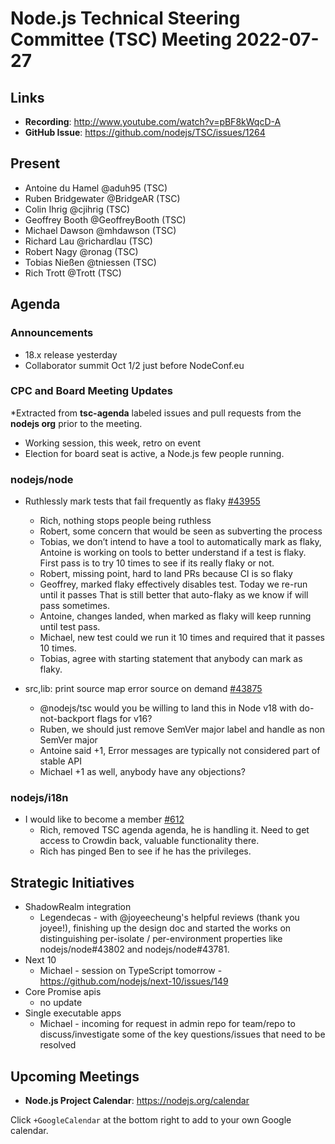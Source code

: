 # Node.js Technical Steering Committee (TSC) Meeting 2022-07-27

## Links

* **Recording**:  <http://www.youtube.com/watch?v=pBF8kWqcD-A>
* **GitHub Issue**: <https://github.com/nodejs/TSC/issues/1264>

## Present

* Antoine du Hamel @aduh95 (TSC)
* Ruben Bridgewater @BridgeAR (TSC)
* Colin Ihrig @cjihrig (TSC)
* Geoffrey Booth @GeoffreyBooth (TSC)
* Michael Dawson @mhdawson (TSC)
* Richard Lau @richardlau (TSC)
* Robert Nagy @ronag (TSC)
* Tobias Nießen @tniessen (TSC)
* Rich Trott @Trott (TSC)

## Agenda

### Announcements

* 18.x release yesterday
* Collaborator summit Oct 1/2 just before NodeConf.eu

### CPC and Board Meeting Updates

*Extracted from **tsc-agenda** labeled issues and pull requests from the **nodejs org** prior to the meeting.

* Working session, this week, retro on event
* Election for board seat is active, a Node.js few people running.

### nodejs/node

* Ruthlessly mark tests that fail frequently as flaky [#43955](https://github.com/nodejs/node/issues/43955)
  * Rich, nothing stops people being ruthless
  * Robert, some concern that would be seen as subverting the process
  * Tobias, we don’t intend to have a tool to automatically mark as flaky, Antoine is working on
    tools to better understand if a test is flaky.  First pass is to try 10 times to see if its really
    flaky or not.
  * Robert, missing point, hard to land PRs because CI is so flaky
  * Geoffrey, marked flaky effectively disables test. Today we re-run until it passes
    That is still better that auto-flaky as we know if will pass sometimes.
  * Antoine, changes landed, when marked as flaky will keep running until test pass.
  * Michael, new test could we run it 10 times and required that it passes 10 times.
  * Tobias, agree with starting statement that anybody can mark as flaky.

* src,lib: print source map error source on demand [#43875](https://github.com/nodejs/node/pull/43875)
  * @nodejs/tsc would you be willing to land this in Node v18 with do-not-backport flags for v16?
  * Ruben, we should just remove SemVer major label and handle as non SemVer major
  * Antoine said +1, Error messages are typically not considered part of stable API
  * Michael +1 as well, anybody have any objections?

### nodejs/i18n

* I would like to become a member [#612](https://github.com/nodejs/i18n/issues/612)
  * Rich, removed TSC agenda agenda, he is handling it. Need to get access to Crowdin back,
    valuable functionality there.
  * Rich has pinged Ben to see if he has the privileges.

## Strategic Initiatives

* ShadowRealm integration
  * Legendecas - with @joyeecheung's helpful reviews (thank you joyee!), finishing up the design doc
    and started the works on distinguishing per-isolate / per-environment properties like
    nodejs/node#43802 and nodejs/node#43781.
* Next 10
  * Michael - session on TypeScript tomorrow - <https://github.com/nodejs/next-10/issues/149>
* Core Promise apis
  * no update
* Single executable apps
  * Michael - incoming for request in admin repo for team/repo to discuss/investigate some of the key
    questions/issues that need to be resolved

## Upcoming Meetings

* **Node.js Project Calendar**: <https://nodejs.org/calendar>

Click `+GoogleCalendar` at the bottom right to add to your own Google calendar.
